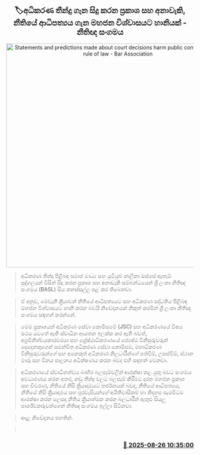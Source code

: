 <p align='center'><b><h2 align='center' title='Statements and predictions made about court decisions harm public confidence in the rule of law - Bar Association'>🏷අධිකරණ තීන්දු ගැන සිදු කරන ප්‍රකාශ සහ අනාවැකි, නීතියේ ආධිපත්‍යය ගැන මහජන විශ්වාසයට හානියක් - නීතිඥ සංගමය</h2></b></p>
<p align='center'><img src='https://helakuru.sgp1.cdn.digitaloceanspaces.com/esana/images/lib/lawyers-bar-association[1].jpg' width='600' alt='Statements and predictions made about court decisions harm public confidence in the rule of law - Bar Association'></p>

> අධිකරණ තීන්දු පිළිබඳ සමාජ මාධ්‍ය සහ යූටියුබ් නාලිකා ඔස්සේ ඇතැම් පුද්ගලයන් විසින් සිදු කරන ප්‍රකාශ සහ අනාවැකි සම්බන්ධයෙන් ශ්‍රී ලංකා නීතිඥ සංගමය (BASL) සිය කනස්සල්ල පළ කර තිබෙනවා.

> ඒ අනුව, මෙවැනි ක්‍රියාවන් නීතියේ ආධිපත්‍යයට සහ අධිකරණ පද්ධතිය පිළිබඳ මහජන විශ්වාසයට හානි කරන බවයි නිවේදනයක් නිකුත් කරමින් ශ්‍රී ලංකා නීතිඥ සංගමය සඳහන් කරන්නේ.

> මෙම ප්‍රකාශයන් අධිකරණ සේවා කොමිසමේ (JSC) සහ අධිකරණයේ විෂය පථය යටතේ ඇති ස්වාධීන ආයතන ඉලක්ක කර ඇති බවත්, අග්‍රවිනිශ්චයකාරවරයා සහ ශ්‍රේෂ්ඨාධිකරණයේ ජ්‍යෙෂ්ඨ විනිසුරුවරුන් දෙදෙනකුගෙන් සමන්විත අධිකරණ සේවා කොමිසම, මහාධිකරණ විනිසුරුවරුන්ගේ සහ අනෙකුත් අධිකරණ නිලධාරීන්ගේ පත්වීම්, උසස්වීම්, ස්ථාන මාරු සහ විනය පාලනය අධීක්ෂණය කරන බවද එහි සඳහන් වෙනවා.

> අධිකරණයේ ස්වාධීනත්වය බාහිර බලපෑම්වලින් ආරක්ෂා කළ යුතු බවට සංගමය අවධාරණය කරන අතර, නඩු තීන්දු වලට බලපෑම් කිරීමට දරන මහජන ප්‍රකාශ සහ විවරණ, නීතියේ නිසි ක්‍රියාදාමයට තර්ජනයක් බවද, නීතියේ ආධිපත්‍යය, නීතියේ නිසි ක්‍රියාදාමය සහ පුරවැසියන්ගේ අයිතිවාසිකම් හා නිදහස සැමවිටම ආරක්ෂා කරන ලෙසද නීතිය ක්‍රියාත්මක කරන බලධාරීන් ඇතුළු සියලු පාර්ශ්වකරුවන්ගෙන් නීතිඥ සංගමය ඉල්ලා සිටිනවා.

> අදාළ නිවේදනය පහතින්.

>  



<h3 align='right'><a href='https://www.helakuru.lk/esana/p/113050/'>📅 2025-08-26 10:35:00</a></h3>
